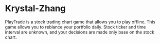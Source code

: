 # Krystal-Zhang
PlayTrade is a stock trading chart game that allows you to play offline.  This game allows you to reblance your portfolio daily. Stock ticker and time interval are unknown, and your decisions are made only base on the stock chart.

